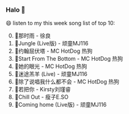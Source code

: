 

### Halo 👋

😄 listen to my this week song list of top 10:

0. 🌈那时雨 - 徐良
1. 🌈Jungle (Live版) - 顽童MJ116
2. 🌈约翰屈伏塔 - MC HotDog 热狗
3. 🌈Start From The Bottom - MC HotDog 热狗
4. 🌈她的眼光 - MC HotDog 热狗
5. 🌈迷途羔羊 (Live) - 顽童MJ116
6. 🌈除了说唱我什么都不会 - MC HotDog 热狗
7. 🌈若把你 - Kirsty刘瑾睿
8. 🌈Chill Out - 瘦子E.SO
9. 🌈Coming home (Live版) - 顽童MJ116

